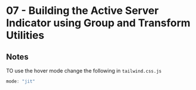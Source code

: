 # 07 - Building the Active Server Indicator using Group and Transform Utilities


## Notes


<TimeStamp start="0:34" end="0:45">

TO use the hover mode change the following in `tailwind.css.js` 

```jsx
mode: "jit"
```

</TimeStamp>

